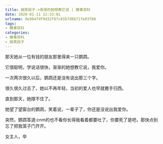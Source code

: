 ```yaml
---
title: 搞笑段子->渐渐的她想教它说 | 糗事百科
date: 2020-01-11 12:33:01
urlname: 0e9647df9d32f8fc81b7d8b71fe03f88
tags: 
- 糗事百科
categories:
- 糗事百科
- 搞笑段子
---
```

那天她从一位有钱的朋友那里得来一只鹦鹉。

它很聪明，学说话很快，渐渐的她想教它说，我爱你。

一次两次很久以后，鹦鹉还是没有说出那三个字。

很久很久过去了，她以不再年轻，当初的爱人也早就撒手归西。

直到那天，她撑不住了。

她望了望窗台的鹦鹉，笑着说，一辈子了，你还是没说出我爱你。

突然，鹦鹉答道:cnm的也不看你长得我看着都要吐了，你要死了是吧，那快点别忘了把我笼子门开开。

女主人，卒


